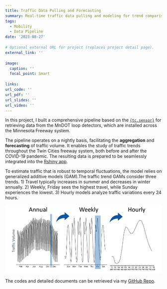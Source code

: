 ```yaml
---
title: Traffic Data Pulling and Forecasting
summary: Real-time traffic data pulling and modeling for trend comparision before and after Covid. 
tags:
  - Mobility
  - Data Pipeline
date: '2023-08-27'

# Optional external URL for project (replaces project detail page).
external_link: ''

image:
  caption: ''
  focal_point: Smart

links:
url_code: ''
url_pdf: ''
url_slides: ''
url_video: ''
---
```


In this project, I built a comprehensive pipeline based on the [`{tc.sensor}`](https://github.com/Metropolitan-Council/tc.sensors) for retrieving data from the MnDOT loop detectors, which are installed across the Minnesota Freeway system.

The pipeline operates on a nightly basis, facilitating the **aggregation** and **forecasting** of traffic volume. It enables the study of traffic trends throughout the Twin Cities freeway system, both before and after the COVID-19 pandemic. The resulting data is prepared to be seamlessly integrated into the [Rshiny app](https://metrotransitmn.shinyapps.io/freeway-traffic-trends/).

To estimate traffic that is robust to temporal fluctuations, the model relies on generalized additive models (GAM).The traffic trend GAMs consider three trends. 1) Travel typically increases in summer and decreases in winter annually. 2) Weekly, Friday sees the highest travel, while Sunday experiences the lowest. 3) Hourly models analyze traffic variations every 24 hours.


![To estimate traffic that is robust to temporal fluctuations, the model relies on generalized additive models (GAM).The traffic trend GAMs consider three trends. 1) Travel typically increases in summer and decreases in winter annually. 2) Weekly, Friday sees the highest travel, while Sunday experiences the lowest. 3) Hourly models analyze traffic variations every 24 hours.](scale-plot.JPG)  

The codes and detailed documents can be retrieved via my [GitHub Repo](https://github.com/YaxuanSeanZhang/Traffic-Data-Pipeline).
